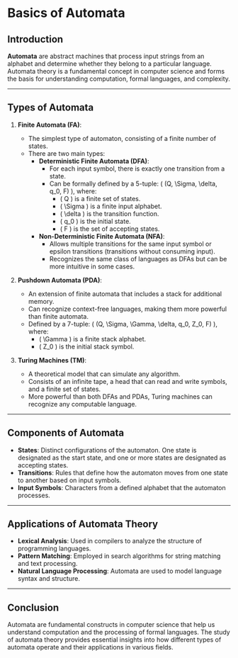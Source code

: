 # Basics of Automata

## Introduction

**Automata** are abstract machines that process input strings from an alphabet and determine whether they belong to a particular language. Automata theory is a fundamental concept in computer science and forms the basis for understanding computation, formal languages, and complexity.

---

## Types of Automata

1. **Finite Automata (FA)**:
   - The simplest type of automaton, consisting of a finite number of states.
   - There are two main types:
     - **Deterministic Finite Automata (DFA)**:
       - For each input symbol, there is exactly one transition from a state.
       - Can be formally defined by a 5-tuple: \( (Q, \Sigma, \delta, q_0, F) \), where:
         - \( Q \) is a finite set of states.
         - \( \Sigma \) is a finite input alphabet.
         - \( \delta \) is the transition function.
         - \( q_0 \) is the initial state.
         - \( F \) is the set of accepting states.
     - **Non-Deterministic Finite Automata (NFA)**:
       - Allows multiple transitions for the same input symbol or epsilon transitions (transitions without consuming input).
       - Recognizes the same class of languages as DFAs but can be more intuitive in some cases.

2. **Pushdown Automata (PDA)**:
   - An extension of finite automata that includes a stack for additional memory.
   - Can recognize context-free languages, making them more powerful than finite automata.
   - Defined by a 7-tuple: \( (Q, \Sigma, \Gamma, \delta, q_0, Z_0, F) \), where:
     - \( \Gamma \) is a finite stack alphabet.
     - \( Z_0 \) is the initial stack symbol.

3. **Turing Machines (TM)**:
   - A theoretical model that can simulate any algorithm.
   - Consists of an infinite tape, a head that can read and write symbols, and a finite set of states.
   - More powerful than both DFAs and PDAs, Turing machines can recognize any computable language.

---

## Components of Automata

- **States**: Distinct configurations of the automaton. One state is designated as the start state, and one or more states are designated as accepting states.
- **Transitions**: Rules that define how the automaton moves from one state to another based on input symbols.
- **Input Symbols**: Characters from a defined alphabet that the automaton processes.

---

## Applications of Automata Theory

- **Lexical Analysis**: Used in compilers to analyze the structure of programming languages.
- **Pattern Matching**: Employed in search algorithms for string matching and text processing.
- **Natural Language Processing**: Automata are used to model language syntax and structure.

---

## Conclusion

Automata are fundamental constructs in computer science that help us understand computation and the processing of formal languages. The study of automata theory provides essential insights into how different types of automata operate and their applications in various fields.
